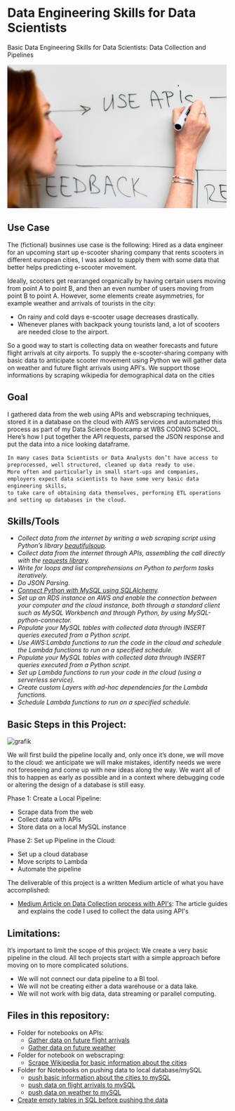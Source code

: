 # Data Engineering Skills for Data Scientists
Basic Data Engineering Skills for Data Scientists: Data Collection and Pipelines

![](picture_project.png)

## Use Case
The (fictional) businnes use case is the following: Hired as a data engineer for an upcoming start up e-scooter sharing company that rents scooters in different european cities, I was asked to supply them with some data that better helps predicting e-scooter movement.

Ideally, scooters get rearranged organically by having certain users moving from point A to point B, and then an even number of users moving from point B to point A. However, some elements create asymmetries, for example weather and arrivals of tourists in the city:
- On rainy and cold days e-scooter usage decreases drastically.
- Whenever planes with backpack young tourists land, a lot of scooters are needed close to the airport.

So a good way to start is collecting data on weather forecasts and future flight arrivals at city airports. To supply the e-scooter-sharing company with basic data to anticipate scooter movement using Python we will gather data on weather and future flight arrivals using API's. We support those informations by scraping wikipedia for demographical data on the cities

## Goal 
I gathered data from the web using APIs and webscraping techniques, stored it in a database on the cloud with AWS services and automated this process as part of my Data Science Bootcamp at WBS CODING SCHOOL. Here’s how I put together the API requests, parsed the JSON response and put the data into a nice looking dataframe.

    In many cases Data Scientists or Data Analysts don’t have access to preprocessed, well structured, cleaned up data ready to use.  
    More often and particularly in small start-ups and companies, employers expect data scientists to have some very basic data engineering skills,  
    to take care of obtaining data themselves, performing ETL operations and setting up databases in the cloud. 

## Skills/Tools
- *Collect data from the internet by writing a web scraping script using Python’s library [beautifulsoup](https://beautiful-soup-4.readthedocs.io/en/latest/).*   
- *Collect data from the internet through APIs, assembling the call directly with the [requests library](https://pypi.org/project/requests/).*   
- *Write for loops and list comprehensions on Python to perform tasks iteratively.*
- *Do JSON Parsing.*   
- *[Connect Python with MySQL using SQLAlchemy](https://www.sqlalchemy.org/).*  
- *Set up an RDS instance on AWS and enable the connection between your computer and the cloud instance, both through a standard client such as MySQL Workbench and through Python, by using MySQL-python-connector.*   
- *Populate your MySQL tables with collected data through INSERT queries executed from a Python script.*  
- *Use AWS:Lambda functions to run the code in the cloud and schedule the Lambda functions to run on a specified schedule.*   
- *Populate your MySQL tables with collected data through INSERT queries executed from a Python script.*   
- *Set up Lambda functions to run your code in the cloud (using a serverless service).*   
- *Create custom Layers with ad-hoc dependencies for the Lambda functions.*   
- *Schedule Lambda functions to run on a specified schedule.*   

## Basic Steps in this Project: 

![grafik](https://user-images.githubusercontent.com/100354393/206842323-8d05a438-ba00-4afd-b1b4-ff32f1f15b40.png)

We will first build the pipeline locally and, only once it’s done, we will move to the cloud: we anticipate we will make mistakes, identify needs we were not foreseeing and come up with new ideas along the way. We want all of this to happen as early as possible and in a context where debugging code or altering the design of a database is still easy.

Phase 1: Create a Local Pipeline: 
- Scrape data from the web
- Collect data with APIs
- Store data on a local MySQL instance

Phase 2: Set up Pipeline in the Cloud: 
- Set up a cloud database
- Move scripts to Lambda
- Automate the pipeline 

The deliverable of this project is a written Medium article of what you have accomplished: 
- [Medium Article on Data Collection process with API's](https://medium.com/@rene.markovits/data-engineering-skills-for-data-scientists-c095e01dd82b): The article guides and explains the code I used to collect the data using API's

## Limitations: 
It’s important to limit the scope of this project: We create a very basic pipeline in the cloud. 
All tech projects start with a simple approach before moving on to more complicated solutions.
- We will not connect our data pipeline to a BI tool. 
- We will not be creating either a data warehouse or a data lake.
- We will not work with big data, data streaming or parallel computing.

## Files in this repository: 
- Folder for notebooks on APIs:  
  - [Gather data on future flight arrivals](../main/Notebooks_APIs/flights_arrivals_API_to_dataframe.ipynb)  
  - [Gather data on future weather](../main/Notebooks_APIs/weather_API_to_dataframe.ipynb)   
- Folder for notebook on webscraping:   
  - [Scrape Wikipedia for basic information about the cities](../main/Notebooks_Webscraping/extract_wiki.ipynb)  
- Folder for Notebooks on pushing data to local database/mySQL  
  - [push basic information about the cities to mySQL](../main/Notebooks_Push_Data_Local_Database/Wiki_scraper_mysql.ipynb)
  - [push data on flight arrivals to mySQL](../main/Notebooks_Push_Data_Local_Database/flights_data_to_mysql.ipynb)
  - [push data on weather to mySQL](../main/Notebooks_Push_Data_Local_Database/weather_API_to_mysql.ipynb)
- [Create empty tables in SQL before pushing the data](../main/Prepare_Tables_in_SQL.sql)
